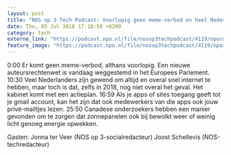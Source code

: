 ```yaml
---
layout: post
title: "NOS op 3 Tech Podcast: Voorlopig geen meme-verbod en heel Nederland krijgt snel internet"
date: Thu, 05 Jul 2018 17:18:58 +0200
category: tech
externe_link: "https://podcast.npo.nl/file/nosop3techpodcast/4119/nporadio1_nosop3techpodcast_20180705_nos-op-3-tech-podcast-voorlopig-geen-meme-verbod-en-heel-nederland-krijgt-snel-internet.mp3"
feature_image: "https://podcast.npo.nl/file/nosop3techpodcast/4119/nporadio1_nosop3techpodcast_20180705_nos-op-3-tech-podcast-voorlopig-geen-meme-verbod-en-heel-nederland-krijgt-snel-internet.mp3"
---
```


0:00 Er komt geen meme-verbod, althans voorlopig. Een nieuwe auteursrechtenwet is vandaag weggestemd in het Europees Parlement.
10:30 Veel Nederlanders zijn gewend om altijd en overal snel internet te hebben, maar toch is dat, zelfs in 2018, nog niet overal het geval. Het kabinet komt met een actieplan.
16:59 Als je apps of sites toegang geeft tot je gmail account, kan het zijn dat ook medewerkers van die apps ook jouw privé-mailtjes lezen.
25:50 Canadese onderzoekers hebben een manier gevonden om te zorgen dat zonnepanelen ook bij bewolkt weer of weinig licht genoeg energie opwekken.

Gasten:
Jonna ter Veer (NOS op 3-socialredacteur)
Joost Schellevis (NOS-techredacteur)<img src="http://feeds.feedburner.com/~r/nosop3-tech-podcast/~4/V6HnUi6LJ6s" height="1" width="1" alt=""/>
